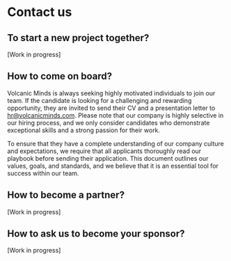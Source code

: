 # Contact us

## To start a new project together?

[Work in progress]

## How to come on board?

Volcanic Minds is always seeking highly motivated individuals to join our team. If the candidate is looking for a challenging and rewarding opportunity, they are invited to send their CV and a presentation letter to [hr@volcanicminds.com](mailto:hr@volcanicminds.com). Please note that our company is highly selective in our hiring process, and we only consider candidates who demonstrate exceptional skills and a strong passion for their work.

To ensure that they have a complete understanding of our company culture and expectations, we require that all applicants thoroughly read our playbook before sending their application. This document outlines our values, goals, and standards, and we believe that it is an essential tool for success within our team.

## How to become a partner?

[Work in progress]

## How to ask us to become your sponsor?

[Work in progress]
